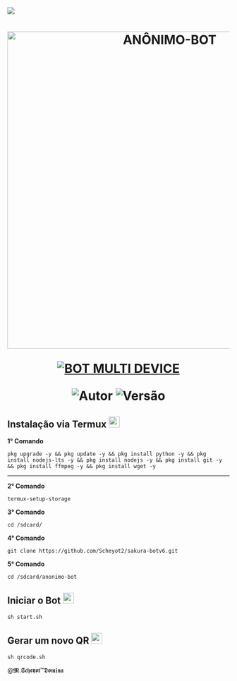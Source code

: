 <img src="https://readme-typing-svg.herokuapp.com/?font=mono&size=30&duration=4000&color=00ff04&center=falso&vCenter=falso&lines=𝐀𝐍𝐎𝐍𝐈𝐌𝐎-𝐁𝐎𝐓+(⁠⌐⁠■⁠-⁠■⁠);𝐓𝐎𝐏1+𝐁𝐎𝐓+𝐃𝐄+𝐅𝐀𝐂;700+𝐂𝐎𝐌𝐀𝐍𝐃𝐎𝐒(⁠‘⁠◉⁠⌓⁠◉⁠’⁠);𝕸.𝕾𝖈𝖍𝖊𝖞𝖔𝖙-𝕯𝖔𝖒𝖎𝖓𝖆✰✰✰✰✰">      

<h1 align="center">
<p>
<img src= "https://telegra.ph/file/d2ffe7ef6b9b9cb27805b.jpg" alt="ANÔNIMO-BOT" width="720">
</p>

<p align="center">
<a href="#"><img title="BOT MULTI DEVICE" src="https://img.shields.io/badge/BOT MULTI DEVICE-blue?&style=for-the-badge"></a>
</p>

<p align="center">
<img title="Autor" src="https://img.shields.io/badge/Autor-GUI/BIEL-orange.svg?style=for-the-badge&logo=github"></a>
<img title="Versão" src="https://img.shields.io/badge/Versão-1.0.0-orange.svg?style=for-the-badge&logo=github"></a>
</p>

## Instalação via Termux  <img src="https://user-images.githubusercontent.com/108157095/182052725-6568419a-6a9f-490a-85ea-90b94af694fe.png" height="25px">
**1° Comando**
```
pkg upgrade -y && pkg update -y && pkg install python -y && pkg install nodejs-lts -y && pkg install nodejs -y && pkg install git -y && pkg install ffmpeg -y && pkg install wget -y
```
---------------------------

**2° Comando**
```
termux-setup-storage
```
**3° Comando**
```
cd /sdcard/
```
**4° Comando**
```
git clone https://github.com/Scheyot2/sakura-botv6.git
```
**5° Comando**
```
cd /sdcard/anonimo-bot 
```


## Iniciar o Bot  <img src="https://user-images.githubusercontent.com/108157095/182053901-78e4a217-51ba-42a3-8ec5-38ed978ad752.png" height="25px">
```
sh start.sh
```


## Gerar um novo QR  <img src="https://user-images.githubusercontent.com/108157095/182053978-d1a08952-4625-4e3f-b469-c8ebe4f22ac8.png" height="25px">
```
sh qrcode.sh
```





@𝕸.𝕾𝖈𝖍𝖊𝖞𝖔𝖙™𝕯𝖔𝖒𝖎𝖓𝖆
```


